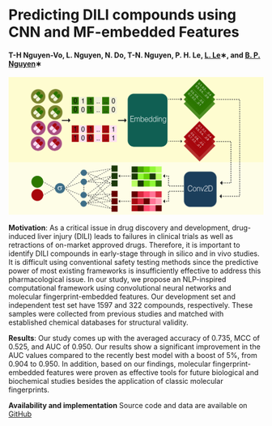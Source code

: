# Predicting DILI compounds using CNN and MF-embedded Features

#### T-H Nguyen-Vo, L. Nguyen, N. Do, T-N. Nguyen, P. H. Le, [L. Le](http://cbc.bio.hcmiu.edu.vn/)∗, and [B. P. Nguyen](https://homepages.ecs.vuw.ac.nz/~nguyenb5/about.html)∗

![alt text](https://github.com/mldlproject/2020-DILI-CNN-MFE/blob/master/FP2VEC_DILI-Graphical_abstract.tif)

**Motivation**: As a critical issue in drug discovery and development, drug-induced liver injury (DILI) leads to failures in 
clinical trials as well as retractions of on-market approved drugs. Therefore, it is important to identify DILI compounds in 
early-stage through in silico and in vivo studies. It is difficult using conventional safety testing methods since the predictive 
power of most existing frameworks is insufficiently effective to address this pharmacological issue. In our study, we propose an 
NLP-inspired computational framework using convolutional neural networks and molecular fingerprint-embedded features. Our development 
set and independent test set have 1597 and 322 compounds, respectively. These samples were collected from previous studies and matched 
with established chemical databases for structural validity.

**Results**: Our study comes up with the averaged accuracy of 0.735, MCC of 0.525, and AUC of 0.950. Our results show a significant 
improvement in the AUC values compared to the recently best model with a boost of 5%, from 0.904 to 0.950. In addition, based on our 
findings, molecular fingerprint-embedded features were proven as effective tools for future biological and biochemical studies besides 
the application of classic molecular fingerprints.

**Availability and implementation** Source code and data are available on [GitHub](https://github.com/mldlproject/2020-DILI-CNN-MFE)

